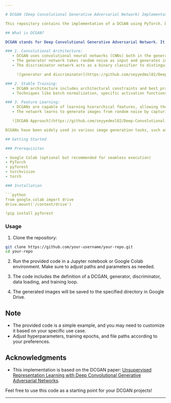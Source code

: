 ```yaml
---

# DCGAN (Deep Convolutional Generative Adversarial Network) Implementation

This repository contains the implementation of a DCGAN using PyTorch. DCGAN is a type of Generative Adversarial Network (GAN) designed for generating realistic synthetic data, particularly images.

## What is DCGAN?

DCGAN stands for Deep Convolutional Generative Adversarial Network. It's an architecture composed of convolutional networks, introduced to address the challenges of generating high-quality synthetic images. Here are some key features:

### 1. Convolutional Architecture:
   - DCGAN uses convolutional neural networks (CNNs) both in the generator and discriminator.
   - The generator network takes random noise as input and generates images through a series of convolutional layers.
   - The discriminator network acts as a binary classifier to distinguish between real and generated images.

     ![generator and discriminator](https://github.com/seyyedmsl82/Deep-Convolutional-GAN/blob/main/images/Deep-convolutional-generative-adversarial-networks-DCGAN-for-generative-model-of-BF-NSP.png)

### 2. Stable Training:
   - DCGAN architecture includes architectural constraints and best practices that make training more stable and efficient compared to traditional GANs.
   - Techniques like batch normalization, specific activation functions, and strided convolutions contribute to the stability of training.

### 3. Feature Learning:
   - DCGANs are capable of learning hierarchical features, allowing them to generate images with a higher perceptual quality.
   - The network learns to generate images from random noise by capturing essential features and patterns from the training data.

   ![DCGAN Approach](https://github.com/seyyedmsl82/Deep-Convolutional-GAN/blob/main/images/DCGAN-Deep-Convolutional-Generative-Adversarial-Network-generator-used-for-LSUN.png)

DCGANs have been widely used in various image generation tasks, such as generating realistic human faces, objects, and scene images.

## Getting Started

### Prerequisites

- Google Colab (optional but recommended for seamless execution)
- PyTorch
- pyforest
- torchvision
- torch

### Installation

```python
from google.colab import drive
drive.mount('/content/drive')

!pip install pyforest
```

### Usage

1. Clone the repository:

```bash
git clone https://github.com/your-username/your-repo.git
cd your-repo
```

2. Run the provided code in a Jupyter notebook or Google Colab environment. Make sure to adjust paths and parameters as needed.

3. The code includes the definition of a DCGAN, generator, discriminator, data loading, and training loop.

4. The generated images will be saved to the specified directory in Google Drive.

## Note

- The provided code is a simple example, and you may need to customize it based on your specific use case.
- Adjust hyperparameters, training epochs, and file paths according to your preferences.

## Acknowledgments

- This implementation is based on the DCGAN paper: [Unsupervised Representation Learning with Deep Convolutional Generative Adversarial Networks](https://arxiv.org/abs/1511.06434).

Feel free to use this code as a starting point for your DCGAN projects!

---
```

